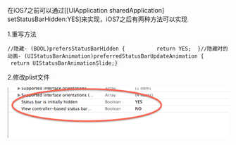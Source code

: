 在iOS7之前可以通过\[\[UIApplication sharedApplication\] setStatusBarHidden:YES\]来实现，iOS7之后有两种方法可以实现

1.重写方法

``` prettyprint
//隐藏- (BOOL)prefersStatusBarHidden {          return YES;  }//隐藏时的动画- (UIStatusBarAnimation)preferredStatusBarUpdateAnimation {    return UIStatusBarAnimationSlide;}
```

2.修改plist文件

![](隐藏状态栏_files/13428793.png)



